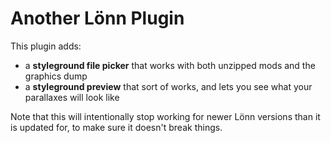 # Another Lönn Plugin

This plugin adds:
- a **styleground file picker** that works with both unzipped mods and the graphics dump
- a **styleground preview** that sort of works, and lets you see what your parallaxes will look like

Note that this will intentionally stop working for newer Lönn versions than it is updated for, to make sure it doesn't break things.
